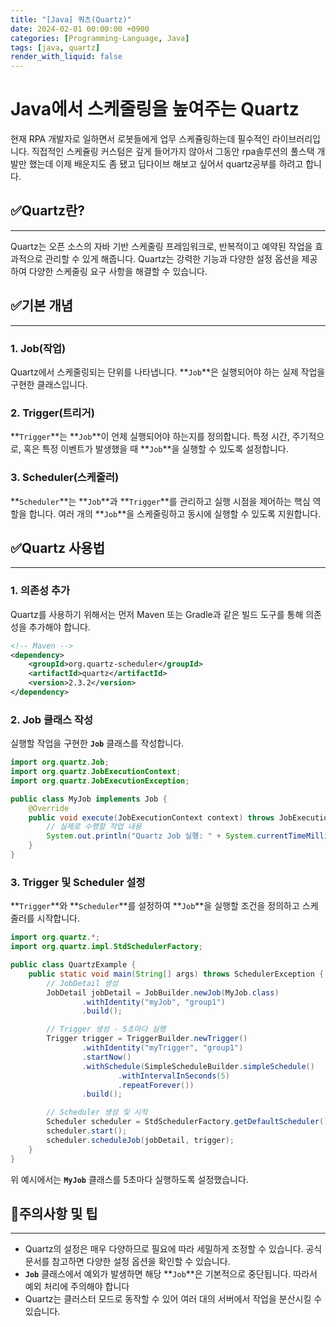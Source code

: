 ```yaml
---
title: "[Java] 쿼츠(Quartz)"
date: 2024-02-01 00:00:00 +0900
categories: [Programming-Language, Java]
tags: [java, quartz]
render_with_liquid: false
---
```


# **Java에서 스케줄링을 높여주는 Quartz**

현재 RPA 개발자로 일하면서 로봇들에게 업무 스케쥴링하는데 필수적인 라이브러리입니다. 직접적인 스케쥴링 커스텀은 깊게 들어가지 않아서 그동안 rpa솔루션의 풀스택 개발만 했는데 이제 배운지도 좀 됐고 딥다이브 해보고 싶어서 quartz공부를 하려고 합니다.

## ✅**Quartz란?**

---

Quartz는 오픈 소스의 자바 기반 스케줄링 프레임워크로, 반복적이고 예약된 작업을 효과적으로 관리할 수 있게 해줍니다. Quartz는 강력한 기능과 다양한 설정 옵션을 제공하여 다양한 스케줄링 요구 사항을 해결할 수 있습니다.

## ✅**기본 개념**

---

### **1. Job(작업)**

Quartz에서 스케줄링되는 단위를 나타냅니다. **`Job`**은 실행되어야 하는 실제 작업을 구현한 클래스입니다.

### **2. Trigger(트리거)**

**`Trigger`**는 **`Job`**이 언제 실행되어야 하는지를 정의합니다. 특정 시간, 주기적으로, 혹은 특정 이벤트가 발생했을 때 **`Job`**을 실행할 수 있도록 설정합니다.

### **3. Scheduler(스케줄러)**

**`Scheduler`**는 **`Job`**과 **`Trigger`**를 관리하고 실행 시점을 제어하는 핵심 역할을 합니다. 여러 개의 **`Job`**을 스케줄링하고 동시에 실행할 수 있도록 지원합니다.

## ✅**Quartz 사용법**

---

### **1. 의존성 추가**

Quartz를 사용하기 위해서는 먼저 Maven 또는 Gradle과 같은 빌드 도구를 통해 의존성을 추가해야 합니다.

```xml
<!-- Maven -->
<dependency>
    <groupId>org.quartz-scheduler</groupId>
    <artifactId>quartz</artifactId>
    <version>2.3.2</version>
</dependency>

```

### **2. Job 클래스 작성**

실행할 작업을 구현한 **`Job`** 클래스를 작성합니다.

```java
import org.quartz.Job;
import org.quartz.JobExecutionContext;
import org.quartz.JobExecutionException;

public class MyJob implements Job {
    @Override
    public void execute(JobExecutionContext context) throws JobExecutionException {
        // 실제로 수행할 작업 내용
        System.out.println("Quartz Job 실행: " + System.currentTimeMillis());
    }
}

```

### **3. Trigger 및 Scheduler 설정**

**`Trigger`**와 **`Scheduler`**를 설정하여 **`Job`**을 실행할 조건을 정의하고 스케줄러를 시작합니다.

```java
import org.quartz.*;
import org.quartz.impl.StdSchedulerFactory;

public class QuartzExample {
    public static void main(String[] args) throws SchedulerException {
        // JobDetail 생성
        JobDetail jobDetail = JobBuilder.newJob(MyJob.class)
                .withIdentity("myJob", "group1")
                .build();

        // Trigger 생성 - 5초마다 실행
        Trigger trigger = TriggerBuilder.newTrigger()
                .withIdentity("myTrigger", "group1")
                .startNow()
                .withSchedule(SimpleScheduleBuilder.simpleSchedule()
                        .withIntervalInSeconds(5)
                        .repeatForever())
                .build();

        // Scheduler 생성 및 시작
        Scheduler scheduler = StdSchedulerFactory.getDefaultScheduler();
        scheduler.start();
        scheduler.scheduleJob(jobDetail, trigger);
    }
}

```

위 예시에서는 **`MyJob`** 클래스를 5초마다 실행하도록 설정했습니다.

## 📌**주의사항 및 팁**

---

- Quartz의 설정은 매우 다양하므로 필요에 따라 세밀하게 조정할 수 있습니다. 공식 문서를 참고하면 다양한 설정 옵션을 확인할 수 있습니다.
- **`Job`** 클래스에서 예외가 발생하면 해당 **`Job`**은 기본적으로 중단됩니다. 따라서 예외 처리에 주의해야 합니다
- Quartz는 클러스터 모드로 동작할 수 있어 여러 대의 서버에서 작업을 분산시킬 수 있습니다.